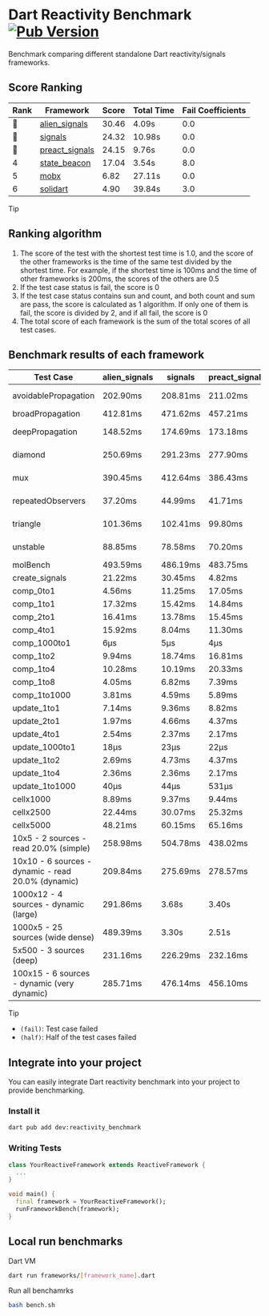 # Dart Reactivity Benchmark [![Pub Version](https://img.shields.io/pub/v/reactivity_benchmark)](https://pub.dev/packages/reactivity_benchmark)

Benchmark comparing different standalone Dart reactivity/signals frameworks.

## Score Ranking

<!-- Rank Table -->
| Rank | Framework | Score | Total Time | Fail Coefficients |
|---|---|---|---|---|
| 🥇 | [alien_signals](https://pub.dev/packages/alien_signals) | 30.46 | 4.09s | 0.0 |
| 🥈 | [signals](https://pub.dev/packages/signals) | 24.32 | 10.98s | 0.0 |
| 🥉 | [preact_signals](https://pub.dev/packages/preact_signals) | 24.15 | 9.76s | 0.0 |
| 4 | [state_beacon](https://pub.dev/packages/state_beacon) | 17.04 | 3.54s | 8.0 |
| 5 | [mobx](https://pub.dev/packages/mobx) | 6.82 | 27.11s | 0.0 |
| 6 | [solidart](https://pub.dev/packages/solidart) | 4.90 | 39.84s | 3.0 |
<!-- Rank Table End -->

> [!TIP]
> ## Ranking algorithm
>
> 1. The score of the test with the shortest test time is 1.0, and the score of the other frameworks is the time of the same test divided by the shortest time. For example, if the shortest time is 100ms and the time of other frameworks is 200ms, the scores of the others are 0.5
> 2. If the test case status is fail, the score is 0
> 3. If the test case status contains sun and count, and both count and sum are pass, the score is calculated as 1 algorithm. If only one of them is fail, the score is divided by 2, and if all fail, the score is 0
> 4. The total score of each framework is the sum of the total scores of all test cases.

## Benchmark results of each framework

<!-- Benchmark Table -->
| Test Case | alien_signals | signals | preact_signals | solidart | state_beacon | mobx |
|---|---|---|---|---|---|---|
| avoidablePropagation | 202.90ms | 208.81ms | 211.02ms | 2.18s | 164.54ms (fail) | 2.27s |
| broadPropagation | 412.81ms | 471.62ms | 457.21ms | 5.49s | 6.63ms (fail) | 4.34s |
| deepPropagation | 148.52ms | 174.69ms | 173.18ms | 2.01s | 142.43ms (fail) | 1.53s |
| diamond | 250.69ms | 291.23ms | 277.90ms | 3.48s | 199.28ms (fail) | 2.40s |
| mux | 390.45ms | 412.64ms | 386.43ms | 2.06s | 192.99ms (fail) | 1.81s |
| repeatedObservers | 37.20ms | 44.99ms | 41.71ms | 210.86ms | 53.71ms (fail) | 234.29ms |
| triangle | 101.36ms | 102.41ms | 99.80ms | 1.15s | 80.44ms (fail) | 762.02ms |
| unstable | 88.85ms | 78.58ms | 70.20ms | 343.36ms | 337.04ms (fail) | 344.01ms |
| molBench | 493.59ms | 486.19ms | 483.75ms | 1.74s | 1.39ms | 586.59ms |
| create_signals | 21.22ms | 30.45ms | 4.82ms | 73.53ms | 63.90ms | 75.69ms |
| comp_0to1 | 4.56ms | 11.25ms | 17.05ms | 28.62ms | 50.95ms | 28.03ms |
| comp_1to1 | 17.32ms | 15.42ms | 14.84ms | 42.06ms | 52.90ms | 40.05ms |
| comp_2to1 | 16.41ms | 13.78ms | 15.45ms | 26.09ms | 33.62ms | 23.96ms |
| comp_4to1 | 15.92ms | 8.04ms | 11.30ms | 21.10ms | 17.49ms | 24.25ms |
| comp_1000to1 | 6μs | 5μs | 4μs | 2.16ms | 50μs | 15μs |
| comp_1to2 | 9.94ms | 18.74ms | 16.81ms | 29.46ms | 50.00ms | 36.21ms |
| comp_1to4 | 10.28ms | 10.19ms | 20.33ms | 27.75ms | 43.90ms | 18.49ms |
| comp_1to8 | 4.05ms | 6.82ms | 7.39ms | 24.57ms | 44.54ms | 21.16ms |
| comp_1to1000 | 3.81ms | 4.59ms | 5.89ms | 18.91ms | 40.55ms | 15.47ms |
| update_1to1 | 7.14ms | 9.36ms | 8.82ms | 43.96ms | 8.22ms | 27.14ms |
| update_2to1 | 1.97ms | 4.66ms | 4.37ms | 21.66ms | 2.90ms | 13.98ms |
| update_4to1 | 2.54ms | 2.37ms | 2.17ms | 10.97ms | 1.92ms | 7.63ms |
| update_1000to1 | 18μs | 23μs | 22μs | 119μs | 14μs | 69μs |
| update_1to2 | 2.69ms | 4.73ms | 4.37ms | 21.68ms | 2.98ms | 12.53ms |
| update_1to4 | 2.36ms | 2.36ms | 2.17ms | 11.14ms | 1.45ms | 7.04ms |
| update_1to1000 | 40μs | 44μs | 531μs | 219μs | 403μs | 165μs |
| cellx1000 | 8.89ms | 9.37ms | 9.44ms | 192.83ms | 5.50ms | 72.64ms |
| cellx2500 | 22.44ms | 30.07ms | 25.32ms | 567.37ms | 20.82ms | 263.82ms |
| cellx5000 | 48.21ms | 60.15ms | 65.16ms | 1.18s | 61.82ms | 570.44ms |
| 10x5 - 2 sources - read 20.0% (simple) | 258.98ms | 504.78ms | 438.02ms | 2.64s (half) | 262.98ms | 2.00s |
| 10x10 - 6 sources - dynamic - read 20.0% (dynamic) | 209.84ms | 275.69ms | 278.57ms | 2.37s (half) | 213.00ms | 1.49s |
| 1000x12 - 4 sources - dynamic (large) | 291.86ms | 3.68s | 3.40s | 4.03s (half) | 340.26ms | 1.79s |
| 1000x5 - 25 sources (wide dense) | 489.39ms | 3.30s | 2.51s | 4.98s (half) | 542.40ms | 3.49s |
| 5x500 - 3 sources (deep) | 231.16ms | 226.29ms | 232.16ms | 2.01s (half) | 233.45ms | 1.12s |
| 100x15 - 6 sources - dynamic (very dynamic) | 285.71ms | 476.14ms | 456.10ms | 2.78s (half) | 268.24ms | 1.69s |
<!-- Benchmark Table End -->

> [!TIP]
> - `(fail)`: Test case failed
> - `(half)`: Half of the test cases failed

## Integrate into your project

You can easily integrate Dart reactivity benchmark into your project to provide benchmarking.

### Install it

```bash
dart pub add dev:reactivity_benchmark
```

### Writing Tests

```dart
class YourReactiveFramework extends ReactiveFramework {
  ...
}

void main() {
  final framework = YourReactiveFramework();
  runFrameworkBench(framework);
}
```

## Local run benchmarks

Dart VM
```bash
dart run frameworks/[framework_name].dart
```

Run all benchamrks
```bash
bash bench.sh
```
